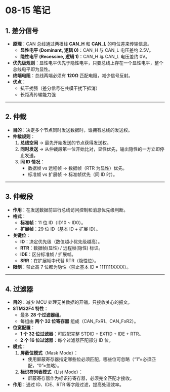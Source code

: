 # 08-15 笔记

## 1. 差分信号
- **原理**：CAN 总线通过两根线 **CAN_H** 和 **CAN_L** 的电位差来传输信息。  
  - **显性电平 (Dominant, 逻辑 0)**：CAN_H 与 CAN_L 电压差约 2.5V。  
  - **隐性电平 (Recessive, 逻辑 1)**：CAN_H 与 CAN_L 电压差约 0V。  
- **优先级规则**：显性电平优先于隐性电平，只要总线上存在一个显性电平，整个总线电平即为显性。
- **终端电阻**：总线两端必须有 **120Ω** 匹配电阻，减少信号反射。
- **优点**：
  - 抗干扰强（差分信号在共模干扰下抵消）
  - 长距离传输能力强

---

## 2. 仲裁
- **目的**：决定多个节点同时发送数据时，谁拥有总线的发送权。
- **仲裁规则**：
  1. **总线空闲** → 最先开始发送的节点获得发送权。
  2. **同时发送** → 从仲裁段第一位开始比对，显性优先，输出隐性的一方立即停止发送。
  3. **同 ID 情况**：
     - 数据帧 vs 远程帧 → 数据帧（RTR 为显性）优先。
     - 标准帧 vs 扩展帧 → 标准帧优先（同 ID 时）。

---

## 3. 仲裁段
- **作用**：在发送数据前进行总线访问控制和消息优先级判断。
- **格式**：
  - **标准帧**：11 位 ID（ID10 ~ ID0）。
  - **扩展帧**：29 位 ID（基本 ID + 扩展 ID）。
- **关键位**：
  - **ID**：决定优先级（数值越小优先级越高）。
  - **RTR**：数据帧(显性) / 远程帧(隐性) 标识。
  - **IDE**：区分标准帧 / 扩展帧。
  - **SRR**：在扩展帧中代替 RTR（隐性位）。
- **限制**：禁止高 7 位都为隐性（禁止基本 ID = 1111111XXXX）。

---

## 4. 过滤器
- **目的**：减少 MCU 处理无关数据的开销，只接收关心的报文。
- **STM32F4 特性**：
  - 最多 **28 个过滤器组**。
  - 每组由 **两个 32 位寄存器** 组成（CAN_FxR1、CAN_FxR2）。
- **位宽配置**：
  - **1 个 32 位过滤器**：可匹配完整 STDID + EXTID + IDE + RTR。
  - **2 个 16 位过滤器**：每个过滤器匹配部分 ID 位。
- **模式**：
  1. **屏蔽位模式**（Mask Mode）：  
     - 使用屏蔽寄存器指定哪些位必须匹配，哪些位可忽略（“1”=必须匹配，“0”=忽略）。
  2. **标识符列表模式**（List Mode）：  
     - 屏蔽寄存器作为标识符寄存器，必须完全匹配才接收。
- **作用**：通过 ID、IDE、RTR 等字段过滤，提高处理效率。
